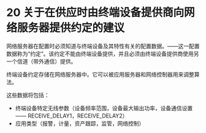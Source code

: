 # 20 关于在供应时由终端设备提供商向网络服务器提供约定的建议

网络服务器在配置时必须知道与终端设备及其特性有关的配置数据。——这一配置数据称为“约定”。该约定不能由终端设备提供，并且必须由终端设备提供商使用另一个信道（带外通信）提供。

终端设备约定存储在网络服务器中。它可以被应用服务器和网络控制器用来调整算法。

这些数据将包括：

* 终端设备特定无线参数（设备频率范围，设备最大输出功率，设备通信设置 —— RECEIVE\_DELAY1，RECEIVE\_DELAY2）
* 应用类型（报警，计量，资产跟踪，监管，网络控制）

